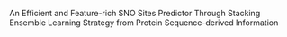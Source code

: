 An Efficient and Feature-rich SNO Sites Predictor Through Stacking Ensemble Learning Strategy from Protein Sequence-derived Information
